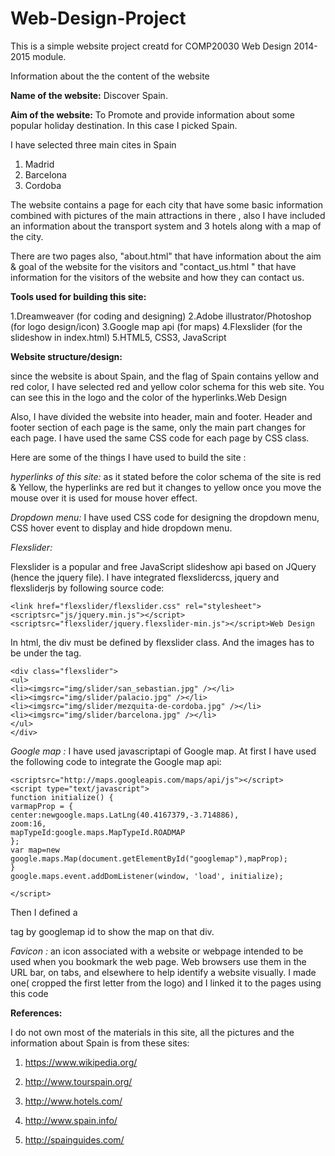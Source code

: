 # Web-Design-Project

This is a simple website project creatd for COMP20030 Web Design 2014-2015 module. 

Information about the the content of the website 

**Name of the website:**  Discover Spain.

**Aim of the website:** To Promote and provide information about some popular holiday
destination. In this case I picked Spain.



I have selected three main cites in Spain
1. Madrid
2. Barcelona
3. Cordoba


The website contains a page for each city that have some basic information combined with
pictures of the main attractions in there , also I have included an information about the
transport system and 3 hotels along with a map of the city.


There are two pages also, "about.html" that have information about the aim & goal of the
website for the visitors and "contact_us.html " that have information for the visitors of the
website and how they can contact us.


**Tools used for building this site:**

1.Dreamweaver (for coding and designing)
2.Adobe illustrator/Photoshop (for logo design/icon)
3.Google map api (for maps)
4.Flexslider (for the slideshow in index.html)
5.HTML5, CSS3, JavaScript

**Website structure/design:**

since the website is about Spain, and the flag of Spain contains yellow and red color, I
have selected red and yellow color schema for this web site. You can see this in the logo
and the color of the hyperlinks.Web Design

Also, I have divided the website into header, main and footer. Header and footer section
of each page is the same, only the main part changes for each page. I have used the
same CSS code for each page by CSS class.

Here are some of the things I have used to build the site :

*hyperlinks of this site:*
as it stated before the color schema of the site is red & Yellow, the hyperlinks are red
but it changes to yellow once you move the mouse over it is used for mouse hover effect.

*Dropdown menu:*
I have used CSS code for designing the dropdown menu, CSS hover event to display and hide
dropdown menu.

*Flexslider:*

Flexslider is a popular and free JavaScript slideshow api based on JQuery (hence the jquery file).
I have integrated flexslidercss, jquery and flexsliderjs by following source code:

    <link href="flexslider/flexslider.css" rel="stylesheet">
    <scriptsrc="js/jquery.min.js"></script>
    <scriptsrc="flexslider/jquery.flexslider-min.js"></script>Web Design

In html, the div must be defined by flexslider class. And the images has to be under the tag.

    <div class="flexslider">
    <ul>
    <li><imgsrc="img/slider/san_sebastian.jpg" /></li>
    <li><imgsrc="img/slider/palacio.jpg" /></li>
    <li><imgsrc="img/slider/mezquita-de-cordoba.jpg" /></li>
    <li><imgsrc="img/slider/barcelona.jpg" /></li>
    </ul>
    </div>
    
   *Google map :*
I have used javascriptapi of Google map. At first I have used the following code to integrate the Google map api:

    <scriptsrc="http://maps.googleapis.com/maps/api/js"></script>
    <script type="text/javascript">
    function initialize() {
    varmapProp = {
    center:newgoogle.maps.LatLng(40.4167379,-3.714886),
    zoom:16,
    mapTypeId:google.maps.MapTypeId.ROADMAP
    };
    var map=new google.maps.Map(document.getElementById("googlemap"),mapProp);
    }
    google.maps.event.addDomListener(window, 'load', initialize);
    
    </script>

Then I defined a <div> tag by googlemap id to show the map on that div.

*Favicon :*
an icon associated with a website or webpage intended to be used when you bookmark the
web page. Web browsers use them in the URL bar, on tabs, and elsewhere to help identify a
website visually.
I made one( cropped the first letter from the logo) and I linked it to the pages using this code
<link rel="icon" href="img/icon.png">


**References:**

I do not own most of the materials in this site, all the pictures and the information about Spain
is from these sites:

1. https://www.wikipedia.org/

2. http://www.tourspain.org/

3. http://www.hotels.com/

4. http://www.spain.info/

5. http://spainguides.com/
